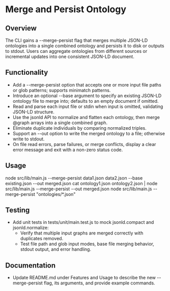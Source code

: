 # Merge and Persist Ontology

## Overview
The CLI gains a --merge-persist flag that merges multiple JSON-LD ontologies into a single combined ontology and persists it to disk or outputs to stdout. Users can aggregate ontologies from different sources or incremental updates into one consistent JSON-LD document.

## Functionality
- Add a --merge-persist option that accepts one or more input file paths or glob patterns; supports minimatch patterns.
- Introduce an optional --base argument to specify an existing JSON-LD ontology file to merge into; defaults to an empty document if omitted.
- Read and parse each input file or stdin when input is omitted, validating JSON-LD structure.
- Use the jsonld API to normalize and flatten each ontology, then merge @graph arrays into a single combined graph.
- Eliminate duplicate individuals by comparing normalized triples.
- Support an --out <filename> option to write the merged ontology to a file; otherwise write to stdout.
- On file read errors, parse failures, or merge conflicts, display a clear error message and exit with a non-zero status code.

## Usage
node src/lib/main.js --merge-persist data1.json data2.json --base existing.json --out merged.json
cat ontology1.json ontology2.json | node src/lib/main.js --merge-persist --out merged.json
node src/lib/main.js --merge-persist "ontologies/*.json"

## Testing
- Add unit tests in tests/unit/main.test.js to mock jsonld.compact and jsonld.normalize:
  - Verify that multiple input graphs are merged correctly with duplicates removed.
  - Test file path and glob input modes, base file merging behavior, stdout output, and error handling.

## Documentation
- Update README.md under Features and Usage to describe the new --merge-persist flag, its arguments, and provide example commands.